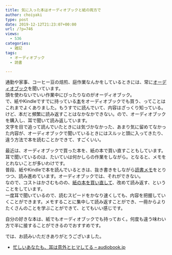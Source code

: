 ```yaml
---
title: 気に入った本はオーディオブックと紙の両方で
author: choiyaki
type: post
date: 2019-12-12T21:23:07+00:00
url: /?p=746
views:
  - 536
categories:
  - 雑記
tags:
  - オーディオブック
  - 読書

---
```

通勤や家事、コーヒー豆の焙煎、庭作業なんかをしているときには、常に[オーディオブック][1]を聞いています。  
頭を使わないでいい作業中にぴったりなのがオーディオブック。  
で、紙やKindleですでに持っている[本][2]をオーディオブックでも買う、ってことはこれまでよくありました。もうすでに読んでいて、内容はざっくり知っている。けど、本だと頻繁に読み返すことはなかなかできない。ので、オーディオブックを購入し、耳で聞いて読み返しています。  
文字を目で追って読んでいたときには気づかなかった、あまり気に留めてなかった内容が、オーディオブックで聞いているときにはスルッと頭に入ってきたり、違う方法で本を読むことかできて、すごくいい。

最近は、オーディオブックで買った本を、紙の本で買い直すこともしています。  
耳で聞いているのは、たいていは何かしらの作業をしながら。となると、メモをとれないことが多いわけです。  
普段、紙やKindleで本を読んでいるときは、抜き書きをしながら[読書メモ][3]をとりつつ、読み進めています。オーディオブックでは、それができない。  
なので、コストはかさむものの、[紙の本を買い直して][4]、改めて読み返す、ということをしています。  
一度耳で聞いているので、読むスピードをかなり速くしても、内容を把握していくことができます。メモすることに集中して読み返すことができ、一冊からよりたくさんのことを学ぶことができて、とてもいい感じです。

自分の好きな本は、紙でもオーディオブックでも持っておく。何度も違う味わい方で半に接することができるのでおすすめです。

では、お読みいただきありがとうございました。

  * [忙しいあなたも、耳は意外とヒマしてる &#8211; audiobook.jp][5]

 [1]: https://scrapbox.io/choiyaki-hondana/%E3%82%AA%E3%83%BC%E3%83%87%E3%82%A3%E3%82%AA%E3%83%96%E3%83%83%E3%82%AF
 [2]: https://scrapbox.io/choiyaki-hondana/%E6%9C%AC
 [3]: https://scrapbox.io/choiyaki-hondana/%E8%AA%AD%E6%9B%B8%E3%83%A1%E3%83%A2
 [4]: https://choiyaki.com/?p=619
 [5]: https://audiobook.jp/